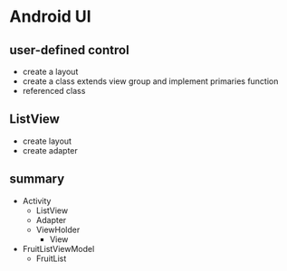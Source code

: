 # Android UI

## user-defined control

- create a layout 
- create a class extends view group and implement primaries function
- referenced class 

## ListView

- create layout 
- create adapter

## summary

- Activity
  - ListView
  - Adapter
  - ViewHolder
    - View
- FruitListViewModel
  - FruitList 